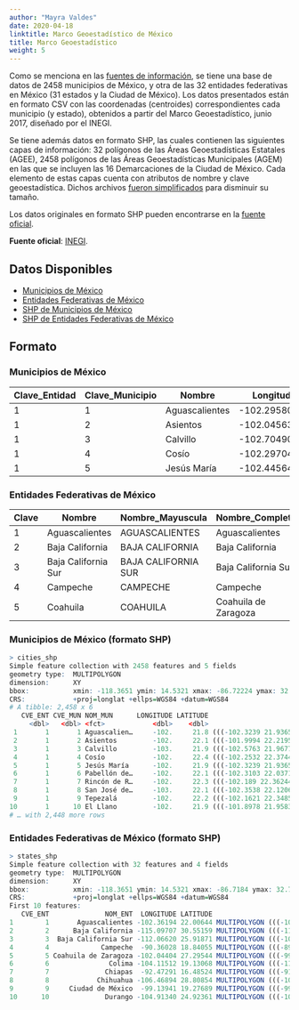 ```yaml
---
author: "Mayra Valdes"
date: 2020-04-18
linktitle: Marco Geoestadístico de México
title: Marco Geoestadístico
weight: 5
---
```


Como se menciona en las [fuentes de información](/fuentes-de-informacion/), se tiene una base de datos de 2458 municipios de México, y otra de las 32 entidades federativas en México (31 estados y la Ciudad de México). Los datos presentados están en formato CSV con las coordenadas (centroides) correspondientes cada municipio (y estado), obtenidos a partir del Marco Geoestadístico, junio 2017, diseñado por el INEGI. 

Se tiene además datos en formato SHP, las cuales contienen las siguientes capas de información: 32 polígonos de las Áreas Geoestadísticas Estatales (AGEE), 2458 polígonos de las Áreas Geoestadísticas Municipales (AGEM) en las que se incluyen las 16 Demarcaciones de la Ciudad de México. Cada elemento de estas capas cuenta con atributos de nombre y clave geoestadística. Dichos archivos [fueron simplificados](https://github.com/mayrop/datos-covid19in-mx/blob/master/scripts/analysis/geo_simplify.R) para disminuir su tamaño.

Los datos originales en formato SHP pueden encontrarse en la [fuente oficial](https://www.inegi.org.mx/app/biblioteca/ficha.html?upc=889463142683).

**Fuente oficial**: [INEGI](https://www.inegi.org.mx/app/biblioteca/ficha.html?upc=889463142683).

## Datos Disponibles
* [Municipios de México](https://raw.githubusercontent.com/mayrop/datos-covid19in-mx/master/www/otros/municipios.csv)
* [Entidades Federativas de México](https://raw.githubusercontent.com/mayrop/datos-covid19in-mx/master/www/otros/estados.csv)
* [SHP de Municipios de México](https://github.com/mayrop/datos-covid19in-mx/blob/master/www/geo/municipios.zip?raw=true)
* [SHP de Entidades Federativas de México](https://github.com/mayrop/datos-covid19in-mx/blob/master/www/geo/estados.zip?raw=true)

## Formato

### Municipios de México
| Clave_Entidad | Clave_Municipio | Nombre                                            | Longitud     | Latitud    | Poblacion_2019 |
|---------------|-----------------|---------------------------------------------------|--------------|------------|----------------|
| 1             | 1               | Aguascalientes                                    | -102.2958029 | 21.8114362 | 949277         |
| 1             | 2               | Asientos                                          | -102.0456381 | 22.1265082 | 50354          |
| 1             | 3               | Calvillo                                          | -102.7049039 | 21.9006945 | 60181          |
| 1             | 4               | Cosío                                             | -102.2970417 | 22.3606267 | 16766          |
| 1             | 5               | Jesús María                                       | -102.4456493 | 21.9321175 | 127835         |

### Entidades Federativas de México
| Clave | Nombre              | Nombre_Mayuscula    | Nombre_Completo                 | Abreviatura | ISO_3 | ISO_2 | Longitud     | Latitud    | Poblacion_2019 |
|-------|---------------------|---------------------|---------------------------------|-------------|-------|-------|--------------|------------|----------------|
| 1     | Aguascalientes      | AGUASCALIENTES      | Aguascalientes                  | Ags.        | AGU   | AS    | -102.3619377 | 22.0064411 | 1415421        |
| 2     | Baja California     | BAJA CALIFORNIA     | Baja California                 | B. C.       | BCN   | BC    | -115.0970657 | 30.5515922 | 3578561        |
| 3     | Baja California Sur | BAJA CALIFORNIA SUR | Baja California Sur             | B. C. S.    | BCS   | BS    | -112.0662031 | 25.9187109 | 788119         |
| 4     | Campeche            | CAMPECHE            | Campeche                        | Camp.       | CAM   | CC    | -90.3602773  | 18.8405542 | 984046         |
| 5     | Coahuila            | COAHUILA            | Coahuila de Zaragoza            | Coah.       | COA   | CL    | -102.0440387 | 27.295443  | 3175643        |

### Municipios de México (formato SHP)
```r
> cities_shp
Simple feature collection with 2458 features and 5 fields
geometry type:  MULTIPOLYGON
dimension:      XY
bbox:           xmin: -118.3651 ymin: 14.5321 xmax: -86.72224 ymax: 32.71865
CRS:            +proj=longlat +ellps=WGS84 +datum=WGS84
# A tibble: 2,458 x 6
   CVE_ENT CVE_MUN NOM_MUN      LONGITUDE LATITUDE                                      geometry
     <dbl>   <dbl> <fct>            <dbl>    <dbl>                            <MULTIPOLYGON [°]>
 1       1       1 Aguascalien…     -102.     21.8 (((-102.3239 21.93653, -102.3229 21.93665, -…
 2       1       2 Asientos         -102.     22.1 (((-101.9994 22.21951, -102.001 22.16811, -1…
 3       1       3 Calvillo         -103.     21.9 (((-102.5763 21.96778, -102.5844 21.95277, -…
 4       1       4 Cosío            -102.     22.4 (((-102.2532 22.37449, -102.2533 22.37046, -…
 5       1       5 Jesús María      -102.     21.9 (((-102.3239 21.93653, -102.3243 21.93627, -…
 6       1       6 Pabellón de…     -102.     22.1 (((-102.3103 22.03716, -102.3194 22.04042, -…
 7       1       7 Rincón de R…     -102.     22.3 (((-102.189 22.36244, -102.1941 22.35064, -1…
 8       1       8 San José de…     -103.     22.1 (((-102.3538 22.12064, -102.3543 22.11699, -…
 9       1       9 Tepezalá         -102.     22.2 (((-102.1621 22.34851, -102.1498 22.34718, -…
10       1      10 El Llano         -102.     21.9 (((-101.8978 21.95839, -101.8904 21.95095, -…
# … with 2,448 more rows
```

### Entidades Federativas de México (formato SHP)
```r
> states_shp
Simple feature collection with 32 features and 4 fields
geometry type:  MULTIPOLYGON
dimension:      XY
bbox:           xmin: -118.3651 ymin: 14.5321 xmax: -86.7184 ymax: 32.71865
CRS:            +proj=longlat +ellps=WGS84 +datum=WGS84
First 10 features:
   CVE_ENT              NOM_ENT  LONGITUDE LATITUDE                       geometry
1        1       Aguascalientes -102.36194 22.00644 MULTIPOLYGON (((-101.8617 2...
2        2      Baja California -115.09707 30.55159 MULTIPOLYGON (((-114.8136 3...
3        3  Baja California Sur -112.06620 25.91871 MULTIPOLYGON (((-109.8004 2...
4        4             Campeche  -90.36028 18.84055 MULTIPOLYGON (((-89.29656 1...
5        5 Coahuila de Zaragoza -102.04404 27.29544 MULTIPOLYGON (((-99.84322 2...
6        6               Colima -104.11512 19.13068 MULTIPOLYGON (((-114.7373 1...
7        7              Chiapas  -92.47291 16.48524 MULTIPOLYGON (((-91.4397 17...
8        8            Chihuahua -106.46894 28.80854 MULTIPOLYGON (((-103.307 29...
9        9     Ciudad de México  -99.13941 19.27689 MULTIPOLYGON (((-99.09089 1...
10      10              Durango -104.91340 24.92361 MULTIPOLYGON (((-103.6991 2...
```
